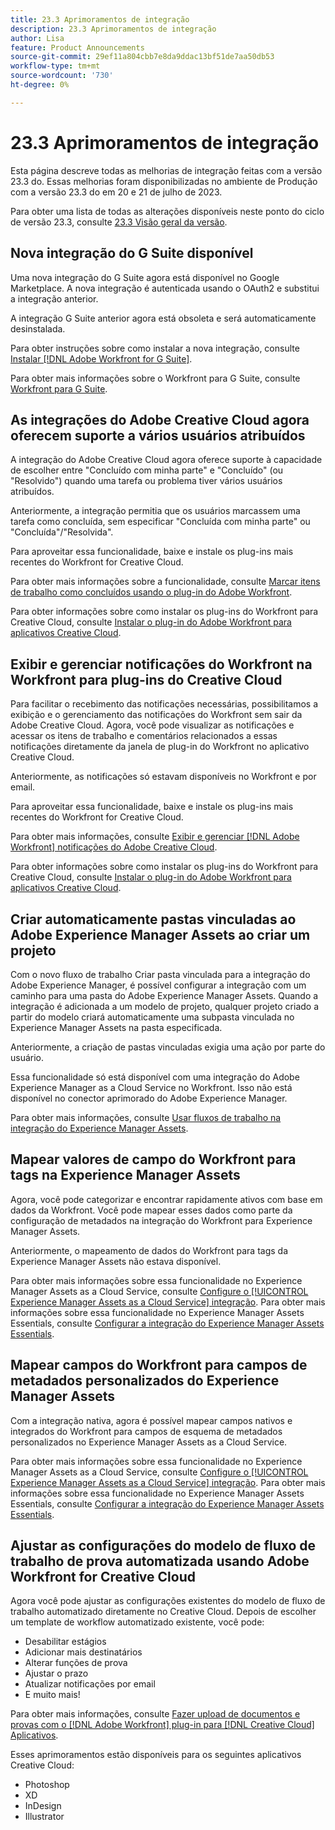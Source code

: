 ```yaml
---
title: 23.3 Aprimoramentos de integração
description: 23.3 Aprimoramentos de integração
author: Lisa
feature: Product Announcements
source-git-commit: 29ef11a804cbb7e8da9ddac13bf51de7aa50db53
workflow-type: tm+mt
source-wordcount: '730'
ht-degree: 0%

---
```


# 23.3 Aprimoramentos de integração

Esta página descreve todas as melhorias de integração feitas com a versão 23.3 do. Essas melhorias foram disponibilizadas no ambiente de Produção com a versão 23.3 do em 20 e 21 de julho de 2023.

Para obter uma lista de todas as alterações disponíveis neste ponto do ciclo de versão 23.3, consulte [23.3 Visão geral da versão](/help/quicksilver/product-announcements/product-releases/23.3-release-activity/23-3-release-overview.md).

## Nova integração do G Suite disponível

Uma nova integração do G Suite agora está disponível no Google Marketplace. A nova integração é autenticada usando o OAuth2 e substitui a integração anterior.

A integração G Suite anterior agora está obsoleta e será automaticamente desinstalada.

Para obter instruções sobre como instalar a nova integração, consulte [Instalar [!DNL Adobe Workfront for G Suite]](/help/quicksilver/workfront-integrations-and-apps/workfront-for-g-suite/install-workfront-for-gsuite.md).

Para obter mais informações sobre o Workfront para G Suite, consulte [Workfront para G Suite](/help/quicksilver/workfront-integrations-and-apps/workfront-for-g-suite/workfront-for-gsuite.md).

## As integrações do Adobe Creative Cloud agora oferecem suporte a vários usuários atribuídos

A integração do Adobe Creative Cloud agora oferece suporte à capacidade de escolher entre &quot;Concluído com minha parte&quot; e &quot;Concluído&quot; (ou &quot;Resolvido&quot;) quando uma tarefa ou problema tiver vários usuários atribuídos.

Anteriormente, a integração permitia que os usuários marcassem uma tarefa como concluída, sem especificar &quot;Concluída com minha parte&quot; ou &quot;Concluída&quot;/&quot;Resolvida&quot;.

Para aproveitar essa funcionalidade, baixe e instale os plug-ins mais recentes do Workfront for Creative Cloud.

Para obter mais informações sobre a funcionalidade, consulte [Marcar itens de trabalho como concluídos usando o plug-in do Adobe Workfront](/help/quicksilver/workfront-integrations-and-apps/adobe-workfront-for-creative-cloud/wf-cc-complete.md).

Para obter informações sobre como instalar os plug-ins do Workfront para Creative Cloud, consulte [Instalar o plug-in do Adobe Workfront para aplicativos Creative Cloud](/help/quicksilver/workfront-integrations-and-apps/adobe-workfront-for-creative-cloud/wf-cc-install-toc.md).

## Exibir e gerenciar notificações do Workfront na Workfront para plug-ins do Creative Cloud

Para facilitar o recebimento das notificações necessárias, possibilitamos a exibição e o gerenciamento das notificações do Workfront sem sair da Adobe Creative Cloud. Agora, você pode visualizar as notificações e acessar os itens de trabalho e comentários relacionados a essas notificações diretamente da janela de plug-in do Workfront no aplicativo Creative Cloud.

Anteriormente, as notificações só estavam disponíveis no Workfront e por email.

Para aproveitar essa funcionalidade, baixe e instale os plug-ins mais recentes do Workfront for Creative Cloud.

Para obter mais informações, consulte [Exibir e gerenciar [!DNL Adobe Workfront] notificações do Adobe Creative Cloud](/help/quicksilver/workfront-integrations-and-apps/adobe-workfront-for-creative-cloud/wf-cc-notifications.md).

Para obter informações sobre como instalar os plug-ins do Workfront para Creative Cloud, consulte [Instalar o plug-in do Adobe Workfront para aplicativos Creative Cloud](/help/quicksilver/workfront-integrations-and-apps/adobe-workfront-for-creative-cloud/wf-cc-install-toc.md).

<!--

## Improved experience when moving a document to a linked folder with drag and drop

We've added some transparency to the process of dragging and dropping a document into a linked folder. Now, the document that you moved to a linked folder remains in the document list until it has fully moved. The document options are disabled, but you can still open the document for view while it is moving. When the document has completed the transfer, it disappears from the document list, because it is now fully located in the linked folder.

Previously, documents would immediately disappear from the document list, before they had finished moving to the linked folder.

For more information, see [Link documents from external applications](/help/quicksilver/documents/adding-documents-to-workfront/link-documents-from-external-apps.md).

-->

## Criar automaticamente pastas vinculadas ao Adobe Experience Manager Assets ao criar um projeto

Com o novo fluxo de trabalho Criar pasta vinculada para a integração do Adobe Experience Manager, é possível configurar a integração com um caminho para uma pasta do Adobe Experience Manager Assets. Quando a integração é adicionada a um modelo de projeto, qualquer projeto criado a partir do modelo criará automaticamente uma subpasta vinculada no Experience Manager Assets na pasta especificada.

Anteriormente, a criação de pastas vinculadas exigia uma ação por parte do usuário.

Essa funcionalidade só está disponível com uma integração do Adobe Experience Manager as a Cloud Service no Workfront. Isso não está disponível no conector aprimorado do Adobe Experience Manager.

Para obter mais informações, consulte [Usar fluxos de trabalho na integração do Experience Manager Assets](/help/quicksilver/documents/adobe-workfront-for-experience-manager-assets-essentials/use-aem-workflows.md).

## Mapear valores de campo do Workfront para tags na Experience Manager Assets

Agora, você pode categorizar e encontrar rapidamente ativos com base em dados da Workfront. Você pode mapear esses dados como parte da configuração de metadados na integração do Workfront para Experience Manager Assets.

Anteriormente, o mapeamento de dados do Workfront para tags da Experience Manager Assets não estava disponível.

Para obter mais informações sobre essa funcionalidade no Experience Manager Assets as a Cloud Service, consulte [Configure o [!UICONTROL Experience Manager Assets as a Cloud Service] integração](/help/quicksilver/administration-and-setup/configure-integrations/configure-aacs-integration.md).
Para obter mais informações sobre essa funcionalidade no Experience Manager Assets Essentials, consulte [Configurar a integração do Experience Manager Assets Essentials](/help/quicksilver/documents/adobe-workfront-for-experience-manager-assets-essentials/setup-asset-essentials.md).

## Mapear campos do Workfront para campos de metadados personalizados do Experience Manager Assets

Com a integração nativa, agora é possível mapear campos nativos e integrados do Workfront para campos de esquema de metadados personalizados no Experience Manager Assets as a Cloud Service.

Para obter mais informações sobre essa funcionalidade no Experience Manager Assets as a Cloud Service, consulte [Configure o [!UICONTROL Experience Manager Assets as a Cloud Service] integração](/help/quicksilver/administration-and-setup/configure-integrations/configure-aacs-integration.md).
Para obter mais informações sobre essa funcionalidade no Experience Manager Assets Essentials, consulte [Configurar a integração do Experience Manager Assets Essentials](/help/quicksilver/documents/adobe-workfront-for-experience-manager-assets-essentials/setup-asset-essentials.md).

## Ajustar as configurações do modelo de fluxo de trabalho de prova automatizada usando Adobe Workfront for Creative Cloud

Agora você pode ajustar as configurações existentes do modelo de fluxo de trabalho automatizado diretamente no Creative Cloud. Depois de escolher um template de workflow automatizado existente, você pode:

* Desabilitar estágios
* Adicionar mais destinatários
* Alterar funções de prova
* Ajustar o prazo
* Atualizar notificações por email
* E muito mais!

Para obter mais informações, consulte [Fazer upload de documentos e provas com o [!DNL Adobe Workfront] plug-in para [!DNL Creative Cloud] Aplicativos](/help/quicksilver/workfront-integrations-and-apps/adobe-workfront-for-creative-cloud/wf-cc-docs-proofs-toc.md).

Esses aprimoramentos estão disponíveis para os seguintes aplicativos Creative Cloud:

* Photoshop
* XD
* InDesign
* Illustrator
